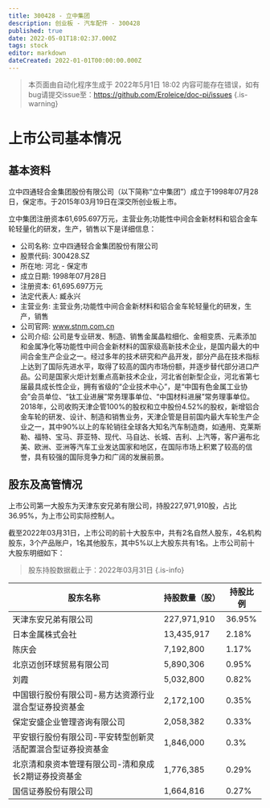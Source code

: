 ```yaml
---
title: 300428 - 立中集团
description: 创业板 - 汽车配件 - 300428
published: true
date: 2022-05-01T18:02:37.000Z
tags: stock
editor: markdown
dateCreated: 2022-01-01T00:00:00.000Z
---
```


> 本页面由自动化程序生成于 2022年5月1日 18:02
> 内容可能存在错误，如有bug请提交issue至：https://github.com/Eroleice/doc-pi/issues
{.is-warning}

# 上市公司基本情况

## 基本资料

立中四通轻合金集团股份有限公司（以下简称“立中集团”）成立于1998年07月28日，保定市。于2015年03月19日在深交所创业板上市。

立中集团注册资本61,695.697万元，主营业务;功能性中间合金新材料和铝合金车轮轻量化的研发，生产，销售以下是详细信息：

- 公司名称: 立中四通轻合金集团股份有限公司
- 股票代码: 300428.SZ
- 所在地: 河北 - 保定市
- 成立日期: 1998年07月28日
- 注册资本: 61,695.697万元
- 法定代表人: 臧永兴
- 主营业务: 主营业务;功能性中间合金新材料和铝合金车轮轻量化的研发，生产，销售
- 公司官网: www.stnm.com.cn
- 公司介绍: 公司是专业研发、制造、销售金属晶粒细化、金相变质、元素添加和金属净化等功能性中间合金新材料的国家级高新技术企业，是国内最大的中间合金生产企业之一。经过多年的技术研究和产品开发，部分产品在技术指标上达到了国际先进水平，取得了较高的国内市场份额，并逐步替代部分进口产品。公司是国家火炬计划重点高新技术企业，河北省创新型企业，河北省第七届最具成长性企业，拥有省级的“企业技术中心”，是“中国有色金属工业协会”会员单位、“钛工业进展”常务理事单位、“中国材料进展”常务理事单位。2018年，公司收购天津企管100%的股权和立中股份4.52%的股权，新增铝合金车轮的研发、设计、制造和销售业务，天津企管是目前国内最大车轮生产企业之一，其中90%以上的车轮销往全球各大知名汽车制造商，如通用、克莱斯勒、福特、宝马、菲亚特、现代、马自达、长城、吉利、上汽等，客户遍布北美、欧洲、亚洲等汽车工业发达国家和地区，在国际市场上积累了较高的信誉，具有较强的国际竞争力和广阔的发展前景。


## 股东及高管情况

上市公司第一大股东为天津东安兄弟有限公司，持股227,971,910股，占比36.95%，为上市公司实际控制人。

截至2022年03月31日，上市公司的前十大股东中，共有2名自然人股东，4名机构股东，3个产品账户，1名其他股东，其中5%以上大股东共有1名。上市公司前十大股东明细如下：

> 股东持股数据截止于：2022年03月31日
{.is-info}

| 股东名称 | 持股数量（股） | 持股比例 |
| --- | --- | --- |
| 天津东安兄弟有限公司 | 227,971,910 | 36.95% |
| 日本金属株式会社 | 13,435,917 | 2.18% |
| 陈庆会 | 7,192,800 | 1.17% |
| 北京迈创环球贸易有限公司 | 5,890,306 | 0.95% |
| 刘霞 | 5,032,800 | 0.82% |
| 中国银行股份有限公司-易方达资源行业混合型证券投资基金 | 2,172,100 | 0.35% |
| 保定安盛企业管理咨询有限公司 | 2,058,382 | 0.33% |
| 平安银行股份有限公司-平安转型创新灵活配置混合型证券投资基金 | 1,846,000 | 0.3% |
| 北京清和泉资本管理有限公司-清和泉成长2期证券投资基金 | 1,776,385 | 0.29% |
| 国信证券股份有限公司 | 1,664,816 | 0.27% |




